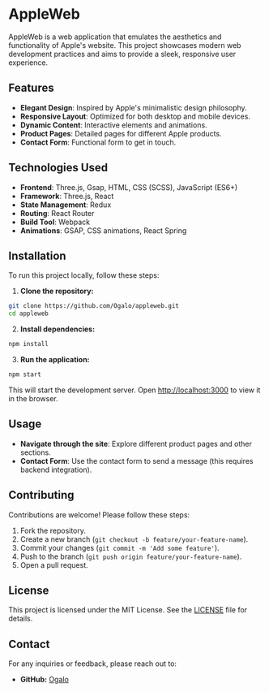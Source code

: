 
# AppleWeb

AppleWeb is a web application that emulates the aesthetics and functionality of Apple's website. This project showcases modern web development practices and aims to provide a sleek, responsive user experience.

## Features

- **Elegant Design**: Inspired by Apple's minimalistic design philosophy.
- **Responsive Layout**: Optimized for both desktop and mobile devices.
- **Dynamic Content**: Interactive elements and animations.
- **Product Pages**: Detailed pages for different Apple products.
- **Contact Form**: Functional form to get in touch.

## Technologies Used

- **Frontend**: Three.js, Gsap, HTML, CSS (SCSS), JavaScript (ES6+)
- **Framework**: Three.js, React
- **State Management**: Redux
- **Routing**: React Router
- **Build Tool**: Webpack
- **Animations**: GSAP, CSS animations, React Spring

## Installation

To run this project locally, follow these steps:

1. **Clone the repository:**

```bash
git clone https://github.com/Ogalo/appleweb.git
cd appleweb
```

2. **Install dependencies:**

```bash
npm install
```

3. **Run the application:**

```bash
npm start
```

This will start the development server. Open [http://localhost:3000](http://localhost:3000) to view it in the browser.

## Usage

- **Navigate through the site**: Explore different product pages and other sections.
- **Contact Form**: Use the contact form to send a message (this requires backend integration).

## Contributing

Contributions are welcome! Please follow these steps:

1. Fork the repository.
2. Create a new branch (`git checkout -b feature/your-feature-name`).
3. Commit your changes (`git commit -m 'Add some feature'`).
4. Push to the branch (`git push origin feature/your-feature-name`).
5. Open a pull request.

## License

This project is licensed under the MIT License. See the [LICENSE](LICENSE) file for details.

## Contact

For any inquiries or feedback, please reach out to:

- **GitHub:** [Ogalo](https://github.com/Ogalo)
